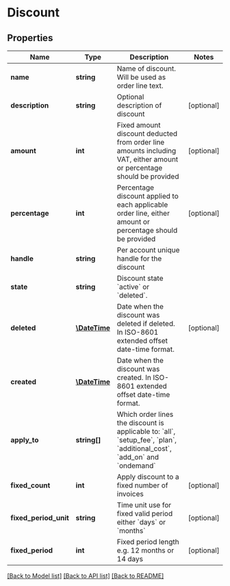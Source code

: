# Discount

## Properties
Name | Type | Description | Notes
------------ | ------------- | ------------- | -------------
**name** | **string** | Name of discount. Will be used as order line text. | 
**description** | **string** | Optional description of discount | [optional] 
**amount** | **int** | Fixed amount discount deducted from order line amounts including VAT, either amount or percentage should be provided | [optional] 
**percentage** | **int** | Percentage discount applied to each applicable order line, either amount or percentage should be provided | [optional] 
**handle** | **string** | Per account unique handle for the discount | 
**state** | **string** | Discount state &#x60;active&#x60; or &#x60;deleted&#x60;. | 
**deleted** | [**\DateTime**](\DateTime.md) | Date when the discount was deleted if deleted. In ISO-8601 extended offset date-time format. | [optional] 
**created** | [**\DateTime**](\DateTime.md) | Date when the discount was created. In ISO-8601 extended offset date-time format. | 
**apply_to** | **string[]** | Which order lines the discount is applicable to: &#x60;all&#x60;, &#x60;setup_fee&#x60;, &#x60;plan&#x60;, &#x60;additional_cost&#x60;, &#x60;add_on&#x60; and &#x60;ondemand&#x60; | 
**fixed_count** | **int** | Apply discount to a fixed number of invoices | [optional] 
**fixed_period_unit** | **string** | Time unit use for fixed valid period either &#x60;days&#x60; or &#x60;months&#x60; | [optional] 
**fixed_period** | **int** | Fixed period length e.g. 12 months or 14 days | [optional] 

[[Back to Model list]](../../README.md#documentation-for-models) [[Back to API list]](../../README.md#documentation-for-api-endpoints) [[Back to README]](../../README.md)


